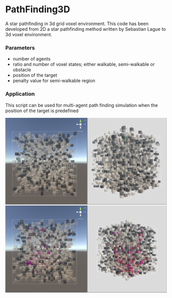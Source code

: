 # PathFinding3D
A star pathfinding in 3d grid voxel environment. 
This code has been developed from 2D a star pathfinding method written by Sebastian Lague to 3d voxel environment.

### Parameters
* number of agents
* ratio and number of voxel states; either walkable, semi-walkable or obstacle
* position of the target
* penalty value for semi-walkable region

### Application
This script can be used for multi-agent path finding simulation when the position of the target is predefined

![](unityImage_1.jpeg)
![](unityImage_2.jpeg)
